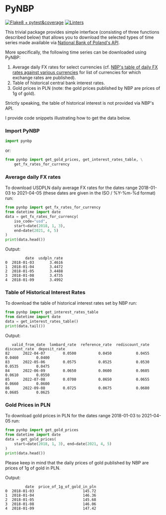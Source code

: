 # PyNBP
[![Flake8 + pytest&coverage](https://github.com/wegar-2/pynbp/actions/workflows/flake8_pytest_coverage.yml/badge.svg)](https://github.com/wegar-2/pynbp/actions/workflows/flake8_pytest_coverage.yml) 
[![Linters](https://github.com/wegar-2/pynbp/actions/workflows/linters.yml/badge.svg)](https://github.com/wegar-2/pynbp/actions/workflows/linters.yml)



This trivial package provides simple interface (consisting of three functions described below) 
that allows you to download the selected types of time series made available 
via [National Bank of Poland's API](http://api.nbp.pl/en.html).


More specifically, the following time series can be downloaded using PyNBP:

1. Average daily FX rates for select currencies 
(cf. [NBP's table of daily FX rates against various currencies]() 
for list of currencies for which exchange rates are published).
2. Table of historical central bank interest rates.
3. Gold prices in PLN (note: the gold prices published by NBP are prices of 1g of gold).

Strictly speaking, the table of historical interest is not provided via NBP's API.

I provide code snippets illustrating how to get the data below.


### Import PyNBP

```python
import pynbp
```

or:
```python
from pynbp import get_gold_prices, get_interest_rates_table, \
    get_fx_rates_for_currency
```

### Average daily FX rates
To download USDPLN daily average FX rates for the dates range 2018-01-03 to 2021-04-05 
(these dates are given in the ISO / %Y-%m-%d format) run:

```python
from pynbp import get_fx_rates_for_currency
from datetime import date
data = get_fx_rates_for_currency(
    iso_code="usd", 
    start=date(2018, 1, 3), 
    end=date(2021, 4, 5)
)
print(data.head())
```

Output:
```
         date  usdpln_rate
0  2018-01-03       3.4616
1  2018-01-04       3.4472
2  2018-01-05       3.4488
3  2018-01-08       3.4735
4  2018-01-09       3.4992
```


### Table of Historical Interest Rates
To download the table of historical interest rates set by NBP run:

```python
from pynbp import get_interest_rates_table
from datetime import date
data = get_interest_rates_table()
print(data.tail())
```

Output:
```
   valid_from_date  lombard_rate  reference_rate  rediscount_rate  discount_rate  deposit_rate
82      2022-04-07        0.0500          0.0450           0.0455         0.0460        0.0400
83      2022-05-06        0.0575          0.0525           0.0530         0.0535        0.0475
84      2022-06-09        0.0650          0.0600           0.0605         0.0610        0.0550
85      2022-07-08        0.0700          0.0650           0.0655         0.0660        0.0600
86      2022-09-08        0.0725          0.0675           0.0680         0.0685        0.0625
```



### Gold Prices in PLN
To download gold prices in PLN for the dates range 2018-01-03 to 2021-04-05 run:

```python
from pynbp import get_gold_prices
from datetime import date
data = get_gold_prices(
    start=date(2018, 1, 3), end=date(2021, 4, 5)
)
print(data.head())
```

Please keep in mind that the daily prices of gold published by 
NBP are prices of 1g of gold in PLN. 

Output:
```
         date  price_of_1g_of_gold_in_pln
0  2018-01-03                      145.72
1  2018-01-04                      146.36
2  2018-01-05                      145.68
3  2018-01-08                      146.06
4  2018-01-09                      147.42
```
